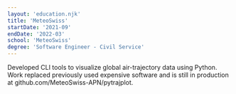 ```yaml
---
layout: 'education.njk'
title: 'MeteoSwiss'
startDate: '2021-09'
endDate: '2022-03'
school: 'MeteoSwiss'
degree: 'Software Engineer - Civil Service'
---
```

Developed CLI tools to visualize global air-trajectory data using Python. Work replaced previously used expensive software and is still in production at github.com/MeteoSwiss-APN/pytrajplot.
